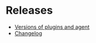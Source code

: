 # Releases

* [Versions of plugins and agent](releases/releases.md)
* [Changelog](releases/CHANGELOG.md)